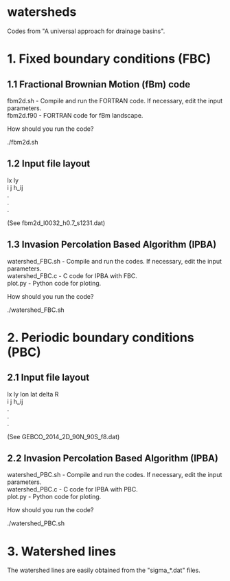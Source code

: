 # watersheds
Codes from "A universal approach for drainage basins".

# 1. Fixed boundary conditions (FBC)

## 1.1 Fractional Brownian Motion (fBm) code

fbm2d.sh - Compile and run the FORTRAN code. If necessary, edit the input parameters.  
fbm2d.f90 - FORTRAN code for fBm landscape.  

How should you run the code?  

./fbm2d.sh

## 1.2 Input file layout

lx ly  
i j h_ij  
.  
.  
.  
  
(See fbm2d_l0032_h0.7_s1231.dat)  

## 1.3 Invasion Percolation Based Algorithm (IPBA)

watershed_FBC.sh - Compile and run the codes. If necessary, edit the input parameters.  
watershed_FBC.c - C code for IPBA with FBC.  
plot.py - Python code for ploting.  

How should you run the code?  

./watershed_FBC.sh

# 2. Periodic boundary conditions (PBC)

## 2.1 Input file layout

lx ly lon lat delta R  
i j h_ij  
.  
.  
.  
  
(See GEBCO_2014_2D_90N_90S_f8.dat)

## 2.2 Invasion Percolation Based Algorithm (IPBA)

watershed_PBC.sh - Compile and run the codes. If necessary, edit the input parameters.  
watershed_PBC.c - C code for IPBA with PBC.  
plot.py - Python code for ploting.  
  
How should you run the code?  

./watershed_PBC.sh

# 3. Watershed lines

The watershed lines are easily obtained from the "sigma_*.dat" files.
